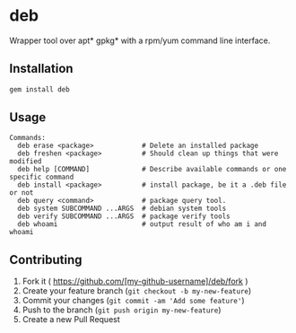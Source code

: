 deb
===

Wrapper tool over apt* gpkg* with a rpm/yum command line interface.

## Installation

```bash
gem install deb
```


## Usage
```
Commands:
  deb erase <package>            # Delete an installed package
  deb freshen <package>          # Should clean up things that were modified
  deb help [COMMAND]             # Describe available commands or one specific command
  deb install <package>          # install package, be it a .deb file or not
  deb query <command>            # package query tool.
  deb system SUBCOMMAND ...ARGS  # debian system tools
  deb verify SUBCOMMAND ...ARGS  # package verify tools
  deb whoami                     # output result of who am i and whoami
```
## Contributing

1. Fork it ( https://github.com/[my-github-username]/deb/fork )
2. Create your feature branch (`git checkout -b my-new-feature`)
3. Commit your changes (`git commit -am 'Add some feature'`)
4. Push to the branch (`git push origin my-new-feature`)
5. Create a new Pull Request
